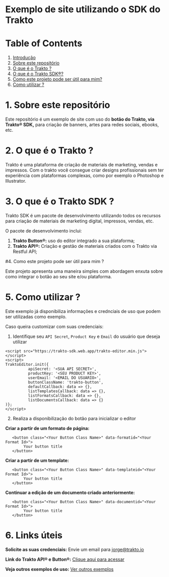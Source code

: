 # Exemplo de site utilizando o SDK do Trakto

# Table of Contents
1. [Introdução](#intro)
2. [Sobre este repositório](#about_repo)
3. [O que é o Trakto ?](#about_trakto)
4. [O que é o Trakto SDK®?](#about_trakto_sdk)
5. [Como este projeto pode ser útil para mim?](#useful)
6. [Como utilizar ?](#howto)

# 1. Sobre este repositório

Este repositório é um exemplo de site com uso do **botão do Trakto, via Trakto® SDK,** para criação de banners, artes para redes sociais, ebooks, etc.

# 2. O que é o Trakto ?

Trakto é uma plataforma de criação de materiais de marketing, vendas e impressos. Com o trakto você consegue criar designs profissionais sem ter experiência com plataformas complexas, como por exemplo o Photoshop e Illustrator.

# 3. O que é o Trakto SDK ?

Trakto SDK é um pacote de desenvolvimento utilizando todos os recursos para criação de materiais de marketing digital, impressos, vendas, etc.

O pacote de desenvolvimento inclui:

1. **Trakto Button®:** uso do editor integrado a sua plataforma;
2. **Trakto API®:** Criação e gestão de materiais criados com o Trakto via Restful API;

#4. Como este projeto pode ser útil para mim ?

Este projeto apresenta uma maneira simples com abordagem enxuta sobre como integrar o botão ao seu site e/ou plataforma.

# 5. Como utilizar ?

Este exemplo já disponibiliza informações e crednciais de uso que podem ser utilizadas como exemplo.

Caso queira customizar com suas credenciais:

1. Identifique seu `API Secret`, `Product Key` e `Email` do usuário que deseja utilizar

```
<script src="https://trakto-sdk.web.app/trakto-editor.min.js"></script>
<script>
TraktoEditor.init({
          apiSecret: '<SUA API SECRET>',
          productKey: '<SEU PRODUCT KEY>',
          userEmail: '<EMAIL DO USUARIO>',
          buttonClassName: 'trakto-button',
          defaultCallback: data => {},
          listTemplatesCallback: data => {},
          listFormatsCallback: data => {},
          listDocumentsCallback: data => {}
)};
</script>
```

2. Realiza a disponibilização do botão para inicializar o editor

**Criar a partir de um formato de página:**
```
   <button class="<Your Button Class Name>" data-formatid="<Your Format Id>"> 
        Your button title 
   </button>
```
**Criar a partir de um template:**
```
   <button class="<Your Button Class Name>" data-templateid="<Your Format Id>"> 
        Your button title 
   </button>
```
**Continuar a edição de um documento criado anteriormente:**
```
   <button class="<Your Button Class Name>" data-documentid="<Your Format Id>"> 
        Your button title 
   </button>
```
# 6. Links úteis

**Solicite as suas credenciais:** Envie um email para jorge@trakto.io

**Link do Trakto API® e Button®:** [Clique aqui para acessar](https://traktoapi.docs.apiary.io/)

**Veja outros exemplos de uso:** [Ver outros exemplos](https://trakto.design)
